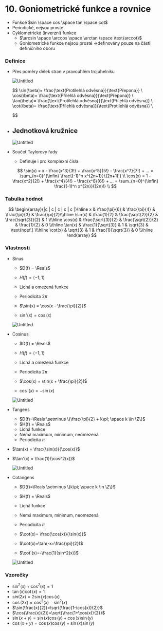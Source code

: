 # 10. Goniometrické funkce a rovnice

- Funkce $sin \space cos \space tan \space cot$
- Periodické, nejsou prosté
- Cyklometrické (inverzní) funkce
    - $\arcsin \space \arccos \space \arctan \space \text{arccot}$
    - Goniometrické funkce nejsou prosté ⇒definovány pouze na části definičního oboru

### Definice

- Přes poměry délek stran v pravoúhlém trojúhelníku
    
    ![Untitled](10%20Goniometricke%CC%81%20funkce%20a%20rovnice%20a1a9a713e7be450b88530d3bc41c174c/Untitled.png)
    
    $$
    \sin(\beta)= \frac{\text{Protilehlá odvěsna}}{\text{Přepona}} \\
    \cos(\beta)= \frac{\text{Přilehlá odvěsna}}{\text{Přepona}} \\
    \tan(\beta)= \frac{\text{Protilehlá odvěsna}}{\text{Přilehlá odvěsna}} \\
    \cot(\beta)= \frac{\text{Přilehlá odvěsna}}{\text{Protilehlá odvěsna}} \\
    
    $$
    
- Jednotková kružnice
    - 
    
    ![Untitled](10%20Goniometricke%CC%81%20funkce%20a%20rovnice%20a1a9a713e7be450b88530d3bc41c174c/Untitled%201.png)
    
- Součet Taylorovy řady
    - Definuje i pro komplexní čísla
    
    $$
    \sin(x) = x - \frac{x^3}{3!} + \frac{x^5}{5!} - \frac{x^7}{7!} + ... = \sum_{n=0}^{\infin} \frac{(-1)^n x^{2n+1}}{(2n+1)!} \\
    \cos(x) = 1 - \frac{x^2}{2!} + \frac{x^4}{4!} - \frac{x^6}{6!} + ... = \sum_{n=0}^{\infin} \frac{(-1)^n x^{2n}}{(2n)!} \\
    $$
    

### Tabulka hodnot

$$
\begin{array}{|c | c | c | c | c |}\hline
     x & \frac{\pi}{6} & \frac{\pi}{4} & \frac{\pi}{3} & \frac{\pi}{2}\\\hline
     \sin(x) & \frac{1}{2} & \frac{\sqrt{2}}{2} & \frac{\sqrt{3}}{2} & 1 \\\hline
     \cos(x) & \frac{\sqrt{3}}{2} & \frac{\sqrt{2}}{2} & \frac{1}{2} & 0 \\\hline
     \tan(x) & \frac{1}{\sqrt{3}} & 1 & \sqrt{3} & \text{ndef.} \\\hline
     \cot(x) & \sqrt{3} & 1 & \frac{1}{\sqrt{3}} & 0 \\\hline
\end{array}
$$

### Vlastnosti

- Sinus
    - $D(f) = \Reals$
    - $H(f) = \langle -1,1 \rangle$
    - Lichá a omezená funkce
    - Periodicita $2 \pi$
    
    - $\sin(x) = \cos(x - \frac{\pi}{2})$
    - $\sin'(x) = \cos(x)$
    
    ![Untitled](10%20Goniometricke%CC%81%20funkce%20a%20rovnice%20a1a9a713e7be450b88530d3bc41c174c/Untitled%202.png)
    
- Cosinus
    - $D(f) = \Reals$
    - $H(f) = \langle -1,1 \rangle$
    - Lichá a omezená funkce
    - Periodicita $2 \pi$
    
    - $\cos(x) = \sin(x + \frac{\pi}{2})$
    - $\cos'(x) = -\sin(x)$
    
    ![Untitled](10%20Goniometricke%CC%81%20funkce%20a%20rovnice%20a1a9a713e7be450b88530d3bc41c174c/Untitled%203.png)
    
- Tangens
    - $D(f)=\Reals \setminus \{\frac{\pi}{2} + k\pi; \space k \in \Z\}$
    - $H(f) = \Reals$
    - Lichá funkce
    - Nemá maximum, minimum, neomezená
    - Periodicita $\pi$

- $\tan(x) = \frac{\sin(x)}{\cos(x)}$
- $\tan'(x) = \frac{1}{\cos^2(x)}$
    
    ![Untitled](10%20Goniometricke%CC%81%20funkce%20a%20rovnice%20a1a9a713e7be450b88530d3bc41c174c/Untitled%204.png)
    
- Cotangens
    - $D(f)=\Reals \setminus \{k\pi; \space k \in \Z\}$
    - $H(f) = \Reals$
    - Lichá funkce
    - Nemá maximum, minimum, neomezená
    - Periodicita $\pi$
    
    - $\cot(x)= \frac{\cos(x)}{\sin(x)}$
    - $\cot(x)=\tan(-x+\frac{\pi}{2})$
    - $\cot'(x)=-\frac{1}{sin^2(x)}$
    
    ![Untitled](10%20Goniometricke%CC%81%20funkce%20a%20rovnice%20a1a9a713e7be450b88530d3bc41c174c/Untitled%205.png)
    

### Vzorečky

- $\sin^2(x)+\cos^2(x)=1$
- $\tan(x) \cot(x)=1$
- $sin(2x)=2 \sin(x) \cos(x)$
- $\cos(2x)=\cos^2(x)-\sin^2(x)$
- $\sin(\frac{x}{2})=\sqrt{\frac{1-\cos(x)}{2}}$
- $\cos(\frac{x}{2})=\sqrt{\frac{1+\cos(x)}{2}}$
- $\sin(x+y)=\sin(x)\cos(y)+\cos(x) \sin(y)$
- $\cos(x+y)=\cos(x) \cos(y) + \sin(x) \sin(y)$